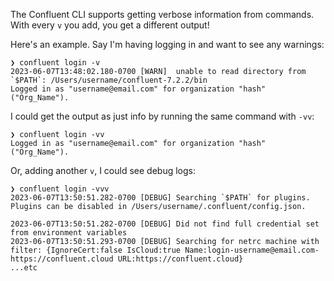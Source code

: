 The Confluent CLI supports getting verbose information from commands. With every `v` you add, you get a different output! 

Here's an example. Say I'm having logging in and want to see any warnings: 

```
❯ confluent login -v
2023-06-07T13:48:02.180-0700 [WARN]  unable to read directory from `$PATH`: /Users/username/confluent-7.2.2/bin
Logged in as "username@email.com" for organization "hash" ("Org_Name").
```

I could get the output as just info by running the same command with `-vv`:

```
❯ confluent login -vv
Logged in as "username@email.com" for organization "hash" ("Org_Name").
```

Or, adding another `v`, I could see debug logs:

```
❯ confluent login -vvv
2023-06-07T13:50:51.282-0700 [DEBUG] Searching `$PATH` for plugins. Plugins can be disabled in /Users/username/.confluent/config.json.

2023-06-07T13:50:51.282-0700 [DEBUG] Did not find full credential set from environment variables
2023-06-07T13:50:51.293-0700 [DEBUG] Searching for netrc machine with filter: {IgnoreCert:false IsCloud:true Name:login-username@email.com-https://confluent.cloud URL:https://confluent.cloud}
...etc
```